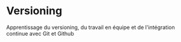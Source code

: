 # Versioning
Apprentissage du versioning, du travail en équipe et de l'intégration continue avec Git et Github
